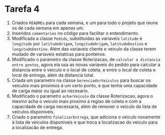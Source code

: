 # Tarefa 4

1) Criados `READMEs` para cada semana, e um para todo o projeto que reune os de cada semana em apenas um.
2) Inseridos `comentarios` no código para facilitar o entendimento.
3) Modificada a classe `Pedido`, substituidas as variaveis `latitude` e `longitude` por `latitudeOrigem`, `longitudeOrigem`, `latitudeDestino` e `longitudeDestino`. Além das variaveis cliente e veiculo da classe terem mudado de variaveis estaticas para ponteiros.
4) Modificado o parametro da classe Roterizacao, de `calcular a distancia entre pontos`, agora ela usa as novas variaveis do pedido para calcular a distancia entre o veiculo e o local de coleta, e entre o local de coleta e local de entrega, além da distancia total.
5) Criada um parametro na classe `GerenciadorVeiculos` para buscar os veiculos mais proximos à um certo ponto, e que tenha uma capacidade de carga maior ou igual ao necesario.
6) Modificado o parametro `acharVeiculo` da classe Roterizacao, agora o mesmo acha o veiculo mais proximo a regiao de coleta e com a capacidade de carga necessaria, além de remover o veiculo da lista de veiculos disponiveis.
7) Criado o parametro `finalizarEntrega`, que adiciona o veiculo novamente à lista de veiculos disponiveis e que troca a localizacao do veiculo para a localizacão de entrega.